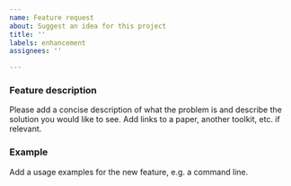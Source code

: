 ```yaml
---
name: Feature request
about: Suggest an idea for this project
title: ''
labels: enhancement
assignees: ''

---
```


### Feature description
Please add a concise description of what the problem is and describe the solution you would like to see.
Add links to a paper, another toolkit, etc. if relevant.

### Example
Add a usage examples for the new feature, e.g. a command line.
